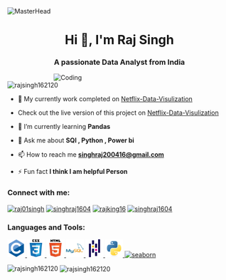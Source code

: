 <img src="https://i.pinimg.com/originals/91/16/8b/91168b4873f6659b3e9fdfe4b89cd864.gif" alt="MasterHead" width="800" height="300">

<h1 align="center">Hi 👋, I'm Raj Singh</h1>
<h3 align="center">A passionate Data Analyst from India</h3>
<img align="right" alt="Coding" width="400" src="https://user-images.githubusercontent.com/74038190/212750147-854a394f-fee9-4080-9770-78a4b7ece53f.gif">

<p align="left"> <img src="https://komarev.com/ghpvc/?username=rajsingh162120&label=Profile%20views&color=0e75b6&style=flat" alt="rajsingh162120" /> </p>

- 🔭 My currently work completed on [Netflix-Data-Visulization](https://github.com/rajsingh162120/NetflixDataVisulization)

- Check out the live version of this project on [Netflix-Data-Visulization](https://netflixdatavisulization.streamlit.app/)
  
- 🌱 I’m currently learning **Pandas**

- 💬 Ask me about **SQl , Python , Power bi**

- 📫 How to reach me **singhraj200416@gmail.com**

- ⚡ Fun fact **I think I am helpful Person**
<h3 align="left">Connect with me:</h3>
<p align="left">
<a href="https://linkedin.com/in/raj01singh" target="blank"><img align="center" src="https://raw.githubusercontent.com/rahuldkjain/github-profile-readme-generator/master/src/images/icons/Social/linked-in-alt.svg" alt="raj01singh" height="30" width="40" /></a>
<a href="https://www.hackerrank.com/singhraj1604" target="blank"><img align="center" src="https://raw.githubusercontent.com/rahuldkjain/github-profile-readme-generator/master/src/images/icons/Social/hackerrank.svg" alt="singhraj1604" height="30" width="40" /></a>
<a href="https://www.leetcode.com/rajking16" target="blank"><img align="center" src="https://raw.githubusercontent.com/rahuldkjain/github-profile-readme-generator/master/src/images/icons/Social/leet-code.svg" alt="rajking16" height="30" width="40" /></a>
<a href="https://auth.geeksforgeeks.org/user/singhraj1604" target="blank"><img align="center" src="https://raw.githubusercontent.com/rahuldkjain/github-profile-readme-generator/master/src/images/icons/Social/geeks-for-geeks.svg" alt="singhraj1604" height="30" width="40" /></a>
</p>

<h3 align="left">Languages and Tools:</h3>
<p align="left"> <a href="https://www.cprogramming.com/" target="_blank" rel="noreferrer"> <img src="https://raw.githubusercontent.com/devicons/devicon/master/icons/c/c-original.svg" alt="c" width="40" height="40"/> </a> <a href="https://www.w3schools.com/css/" target="_blank" rel="noreferrer"> <img src="https://raw.githubusercontent.com/devicons/devicon/master/icons/css3/css3-original-wordmark.svg" alt="css3" width="40" height="40"/> </a> <a href="https://www.w3.org/html/" target="_blank" rel="noreferrer"> <img src="https://raw.githubusercontent.com/devicons/devicon/master/icons/html5/html5-original-wordmark.svg" alt="html5" width="40" height="40"/> </a> <a href="https://www.mysql.com/" target="_blank" rel="noreferrer"> <img src="https://raw.githubusercontent.com/devicons/devicon/master/icons/mysql/mysql-original-wordmark.svg" alt="mysql" width="40" height="40"/> </a> <a href="https://pandas.pydata.org/" target="_blank" rel="noreferrer"> <img src="https://raw.githubusercontent.com/devicons/devicon/2ae2a900d2f041da66e950e4d48052658d850630/icons/pandas/pandas-original.svg" alt="pandas" width="40" height="40"/> </a> <a href="https://www.python.org" target="_blank" rel="noreferrer"> <img src="https://raw.githubusercontent.com/devicons/devicon/master/icons/python/python-original.svg" alt="python" width="40" height="40"/> </a> <a href="https://seaborn.pydata.org/" target="_blank" rel="noreferrer"> <img src="https://seaborn.pydata.org/_images/logo-mark-lightbg.svg" alt="seaborn" width="40" height="40"/> </a> </p>

<p><img align="left" src="https://github-readme-stats.vercel.app/api/top-langs?username=rajsingh162120&show_icons=true&locale=en&layout=compact" alt="rajsingh162120" /></p>

<p>&nbsp;<img align="center" src="https://github-readme-stats.vercel.app/api?username=rajsingh162120&show_icons=true&locale=en" alt="rajsingh162120" /></p>
